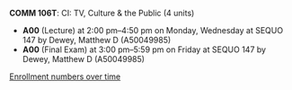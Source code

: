 **COMM 106T**: CI: TV, Culture & the Public (4 units)

- **A00** (Lecture) at 2:00 pm–4:50 pm on Monday, Wednesday at SEQUO 147 by Dewey, Matthew D (A50049985)
- **A00** (Final Exam) at 3:00 pm–5:59 pm on Friday at SEQUO 147 by Dewey, Matthew D (A50049985)

[Enrollment numbers over time](./COMM106T.tsv)
